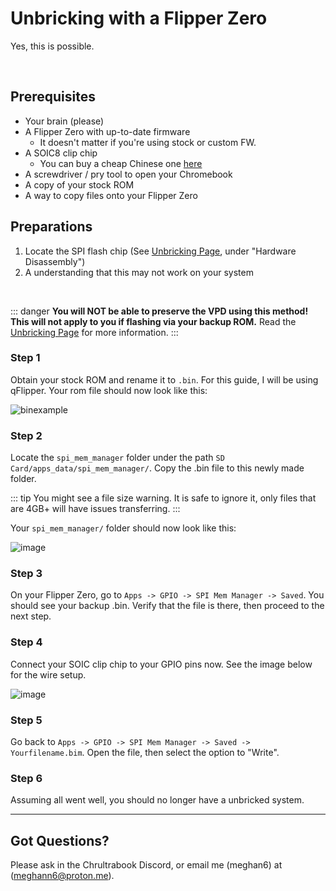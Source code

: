 # Unbricking with a Flipper Zero 
Yes, this is possible.

<br>

## Prerequisites
- Your brain (please)
- A Flipper Zero with up-to-date firmware
  - It doesn't matter if you're using stock or custom FW.
- A SOIC8 clip chip
  - You can buy a cheap Chinese one [here](https://www.amazon.com/Ximimark-SOIC8-Socket-Adpter-Programmer/dp/B07BRSVRXV)
- A screwdriver / pry tool to open your Chromebook
- A copy of your stock ROM
- A way to copy files onto your Flipper Zero

## Preparations 
1. Locate the SPI flash chip (See [Unbricking Page](unbricking.html), under "Hardware Disassembly")
2. A understanding that this may not work on your system

<br>

::: danger
**You will NOT be able to preserve the VPD using this method! This will not apply to you if flashing via your backup ROM.** Read the [Unbricking Page](unbricking.html) for more information.
:::

### Step 1
Obtain your stock ROM and rename it to `.bin`. For this guide, I will be using qFlipper. Your rom file should now look like this:

![binexample](https://github.com/chrultrabook/docs/assets/77316348/0973c451-00c5-424b-96cc-23e0d66f1960)

### Step 2
Locate the `spi_mem_manager` folder under the path `SD Card/apps_data/spi_mem_manager/`. Copy the .bin file to this newly made folder.

::: tip
You might see a file size warning. It is safe to ignore it, only files that are 4GB+ will have issues transferring.
:::

Your `spi_mem_manager/` folder should now look like this:

![image](https://github.com/chrultrabook/docs/assets/77316348/60ae0581-8b31-413a-82d7-e70469763cf5)

### Step 3
On your Flipper Zero, go to `Apps -> GPIO -> SPI Mem Manager -> Saved`. You should see your backup .bin. Verify that the file is there, then proceed to the next step.

### Step 4
Connect your SOIC clip chip to your GPIO pins now. See the image below for the wire setup.

![image](https://raw.githubusercontent.com/chrultrabook/docs/testing/assets/flipperunbrick/GPIOSetup.png)

### Step 5
Go back to `Apps -> GPIO -> SPI Mem Manager -> Saved -> Yourfilename.bim`. Open the file, then select the option to "Write".

### Step 6
Assuming all went well, you should no longer have a unbricked system. 

---

## Got Questions?
Please ask in the Chrultrabook Discord, or email me (meghan6) at (meghann6@proton.me).
